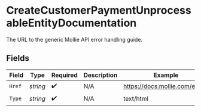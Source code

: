 # CreateCustomerPaymentUnprocessableEntityDocumentation

The URL to the generic Mollie API error handling guide.


## Fields

| Field                          | Type                           | Required                       | Description                    | Example                        |
| ------------------------------ | ------------------------------ | ------------------------------ | ------------------------------ | ------------------------------ |
| `Href`                         | *string*                       | :heavy_check_mark:             | N/A                            | https://docs.mollie.com/errors |
| `Type`                         | *string*                       | :heavy_check_mark:             | N/A                            | text/html                      |